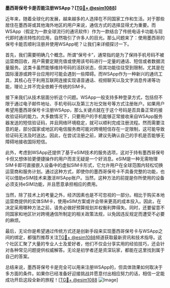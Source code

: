 **墨西哥保号卡是否能注册WSApp？[[TG💪+ @esim1088](https://t.me/s/esim1088)]**

近年来，随着全球化的发展，越来越多的人选择在不同国家工作和生活。对于那些居住在墨西哥或其他海外地区的用户来说，通信方式的选择显得尤为重要。而WSApp（假定为一款全球流行的通讯软件）作为一款结合了传统电话卡功能与现代即时通讯特性的应用，自然吸引了许多人的目光。那么问题来了：使用墨西哥的保号卡能否顺利注册并使用WSApp呢？让我们来详细探讨一下。

首先，我们需要明确几个概念。所谓“保号卡”，通常指的是为了保持手机号码不被运营商回收，用户需要定期充值或使用该号码进行一定量的通话、短信或者数据流量服务。这类卡虽然能够维持号码的活跃状态，但其功能往往受到限制，尤其是在国际漫游或跨平台应用时可能会遇到一些障碍。而WSApp作为一种新兴的通讯工具，其核心在于利用互联网连接实现语音通话、视频聊天以及文字消息传递等功能，理论上并不完全依赖于传统的SIM卡。

接下来我们从技术层面分析这个问题。WSApp一般支持多种登录方式，包括但不限于通过电子邮件地址、手机号码以及第三方社交账号等方式注册账户。如果用户希望用墨西哥保号卡注册WSApp，那么关键点就在于这个号码是否具备正常的接收验证码的能力。大多数情况下，只要用户的手机能够正常接收来自WSApp服务器发送的短信验证码，并且网络环境稳定，就可以顺利完成注册流程。然而需要注意的是，部分国家或地区的电信服务商可能对跨境短信存在一定限制，这可能导致验证码无法及时送达。因此，在尝试注册之前，建议先确认自己的手机是否能够无障碍地接收国际短信。

此外，考虑到WSApp还提供了基于eSIM技术的服务选项，这对于持有墨西哥保号卡但又想体验更便捷操作的用户而言无疑是一个好消息。eSIM是一种无需物理SIM卡即可直接嵌入设备中的虚拟SIM卡形式，它允许用户在全球范围内轻松切换运营商和服务计划。通过这种方式，即使你的墨西哥保号卡不具备完整的功能，也可以借助eSIM技术来激活WSApp账户。当然，这种方法的前提是你所使用的设备必须支持eSIM功能，并且愿意承担相应的费用。

当然，除了技术上的考量之外，经济因素也是不可忽视的一部分。相比于购买本地运营商提供的实体SIM卡，使用eSIM方案或许会带来更高的成本投入。因此，在决定采用哪种方法之前，请务必做好预算规划并权衡利弊得失。同时，还要留意不同国家和地区针对跨境通信所制定的相关政策法规，以免因违反规定而遭受不必要的麻烦。

最后，无论你是希望通过传统方式还是创新手段来实现墨西哥保号卡与WSApp之间的绑定，都强烈推荐关注[TG💪+ @esim1088](https://t.me/s/esim1088)频道获取最新资讯和技术指导。这个社区汇聚了大量的专业人士及爱好者，他们不仅会分享实用的经验技巧，还会针对各种常见问题提供权威解答。无论是初学者还是资深玩家，都能在这里找到属于自己的答案。

总结来说，墨西哥保号卡是完全可以用来注册WSApp的，但具体效果如何取决于多方面的条件。如果你已经准备好迎接挑战并愿意付出相应努力的话，相信一定能成功开启这段全新的旅程！[[TG💪+ @esim1088](https://t.me/s/esim1088) ![Image](https://i.postimg.cc/4NQfJmqS/Snipaste-2025-05-13-00-14-12.png)]